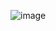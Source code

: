 ![image](https://github.com/zamaex96/Color-Gradient-Bar-Plot/assets/172457177/80a72632-c564-49ae-9db7-6472904852d4)
